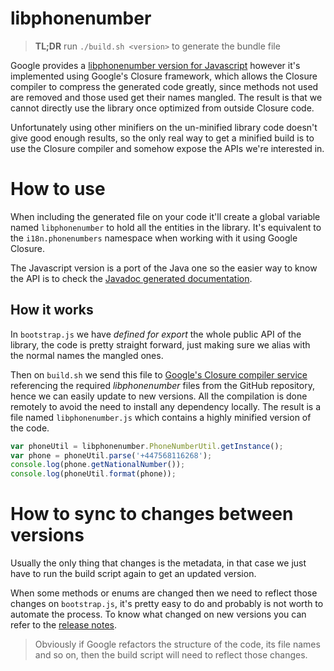 # libphonenumber

> **TL;DR** run `./build.sh <version>` to generate the bundle file

Google provides a [libphonenumber version for Javascript](https://github.com/googlei18n/libphonenumber/blob/master/javascript/)
however it's implemented using Google's Closure framework, which allows the
Closure compiler to compress the generated code greatly, since methods not
used are removed and those used get their names mangled. The result is that
we cannot directly use the library once optimized from outside Closure code.

Unfortunately using other minifiers on the un-minified library code doesn't
give good enough results, so the only real way to get a minified build is to
use the Closure compiler and somehow expose the APIs we're interested in.


# How to use

When including the generated file on your code it'll create a global variable
named `libphonenumber` to hold all the entities in the library. It's equivalent
to the `i18n.phonenumbers` namespace when working with it using Google Closure.

The Javascript version is a port of the Java one so the easier way to know the
API is to check the [Javadoc generated documentation](http://htmlpreview.github.io/?https://github.com/googlei18n/libphonenumber/blob/master/javadoc/index.html).


## How it works

In `bootstrap.js` we have *defined for export* the whole public API of the
library, the code is pretty straight forward, just making sure we alias with
the normal names the mangled ones.

Then on `build.sh` we send this file to [Google's Closure compiler service](http://closure-compiler.appspot.com)
referencing the required *libphonenumber* files from the GitHub repository,
hence we can easily update to new versions. All the compilation is done
remotely to avoid the need to install any dependency locally. The result is
a file named `libphonenumber.js` which contains a highly minified version of
the code.

```js
var phoneUtil = libphonenumber.PhoneNumberUtil.getInstance();
var phone = phoneUtil.parse('+447568116268');
console.log(phone.getNationalNumber());
console.log(phoneUtil.format(phone));
```


# How to sync to changes between versions

Usually the only thing that changes is the metadata, in that case we just
have to run the build script again to get an updated version.

When some methods or enums are changed then we need to reflect those changes
on `bootstrap.js`, it's pretty easy to do and probably is not worth to
automate the process. To know what changed on new versions you can refer to
the [release notes](https://github.com/googlei18n/libphonenumber/blob/master/java/release_notes.txt).

> Obviously if Google refactors the structure of the code, its file names and
  so on, then the build script will need to reflect those changes.

